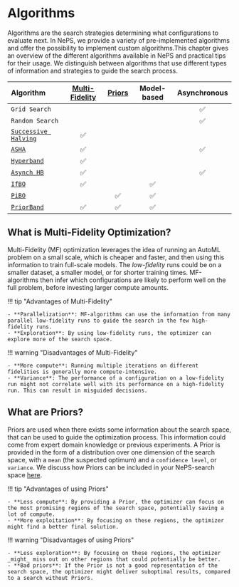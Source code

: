 # Algorithms

Algorithms are the search strategies determining what configurations to evaluate next. In NePS, we provide a variety of pre-implemented algorithms and offer the possibility to implement custom algorithms.This chapter gives an overview of the different algorithms available in NePS and practical tips for their usage. We distinguish between algorithms that use different types of information and strategies to guide the search process.

| Algorithm         | [Multi-Fidelity](./multifidelity.md) | [Priors](./prior.md) | Model-based | Asynchronous |
| :- | :------------: | :----: | :---------: | :-: |
| `Grid Search`||||✅|
| `Random Search`||||✅|
| [`Successive Halving`](./multifidelity.md#1-successive-halfing)|✅||||
| [`ASHA`](./multifidelity.md#asynchronous-successive-halving)|✅|||✅|
| [`Hyperband`](./multifidelity.md#2-hyperband)|✅||||
| [`Asynch HB`](./multifidelity.md)|✅|||✅|
| [`IfBO`](./multifidelity.md#5-in-context-freeze-thaw-bayesian-optimization)|✅||✅||
| [`PiBO`](./prior.md#1-pibo)||✅|✅||
| [`PriorBand`](./multifidelity_prior.md#1-priorband)|✅|✅|✅||

## What is Multi-Fidelity Optimization?

Multi-Fidelity (MF) optimization leverages the idea of running an AutoML problem on a small scale, which is cheaper and faster, and then using this information to train full-scale models. The _low-fidelity_ runs could be on a smaller dataset, a smaller model, or for shorter training times. MF-algorithms then infer which configurations are likely to perform well on the full problem, before investing larger compute amounts.

!!! tip "Advantages of Multi-Fidelity"

    - **Parallelization**: MF-algorithms can use the information from many parallel low-fidelity runs to guide the search in the few high-fidelity runs.
    - **Exploration**: By using low-fidelity runs, the optimizer can explore more of the search space.

!!! warning "Disadvantages of Multi-Fidelity"

    - **More compute**: Running multiple iterations on different fidelities is generally more compute-intensive.
    - **Variance**: The performance of a configuration on a low-fidelity run might not correlate well with its performance on a high-fidelity run. This can result in misguided decisions.

## What are Priors?

Priors are used when there exists some information about the search space, that can be used to guide the optimization process. This information could come from expert domain knowledge or previous experiments. A Prior is provided in the form of a distribution over one dimension of the search space, with a `mean` (the suspected optimum) and a `confidence level`, or `variance`. We discuss how Priors can be included in your NePS-search space [here](../../reference/pipeline_space.md#using-your-knowledge-providing-a-prior).

!!! tip "Advantages of using Priors"

    - **Less compute**: By providing a Prior, the optimizer can focus on the most promising regions of the search space, potentially saving a lot of compute.
    - **More exploitation**: By focusing on these regions, the optimizer might find a better final solution.

!!! warning "Disadvantages of using Priors"

    - **Less exploration**: By focusing on these regions, the optimizer _might_ miss out on other regions that could potentially be better.
    - **Bad priors**: If the Prior is not a good representation of the search space, the optimizer might deliver suboptimal results, compared to a search without Priors.
